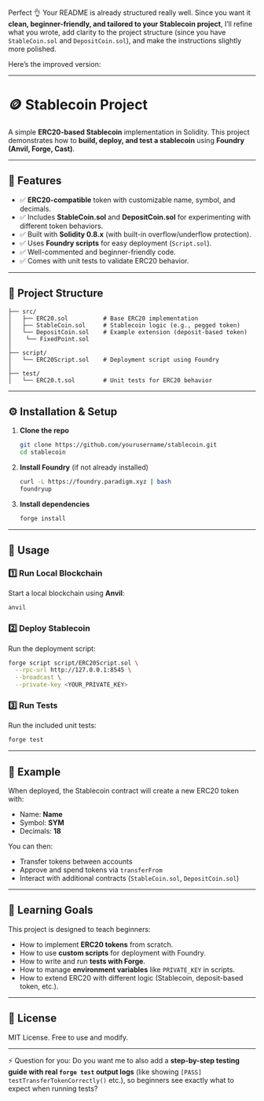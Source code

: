 Perfect 👌 Your README is already structured really well. Since you want it **clean, beginner-friendly, and tailored to your Stablecoin project**, I’ll refine what you wrote, add clarity to the project structure (since you have `StableCoin.sol` and `DepositCoin.sol`), and make the instructions slightly more polished.

Here’s the improved version:

---

# 🪙 Stablecoin Project

A simple **ERC20-based Stablecoin** implementation in Solidity.
This project demonstrates how to **build, deploy, and test a stablecoin** using **Foundry (Anvil, Forge, Cast)**.

---

## 📌 Features

* ✅ **ERC20-compatible** token with customizable name, symbol, and decimals.
* ✅ Includes **StableCoin.sol** and **DepositCoin.sol** for experimenting with different token behaviors.
* ✅ Built with **Solidity 0.8.x** (with built-in overflow/underflow protection).
* ✅ Uses **Foundry scripts** for easy deployment (`Script.sol`).
* ✅ Well-commented and beginner-friendly code.
* ✅ Comes with unit tests to validate ERC20 behavior.

---

## 📂 Project Structure

```
├── src/
│   ├── ERC20.sol          # Base ERC20 implementation
│   ├── StableCoin.sol     # Stablecoin logic (e.g., pegged token)
│   └── DepositCoin.sol    # Example extension (deposit-based token)
│    └── FixedPoint.sol
│
├── script/
│   └── ERC20Script.sol    # Deployment script using Foundry
│
├── test/
│   └── ERC20.t.sol        # Unit tests for ERC20 behavior
```

---

## ⚙️ Installation & Setup

1. **Clone the repo**

   ```bash
   git clone https://github.com/yourusername/stablecoin.git
   cd stablecoin
   ```

2. **Install Foundry** (if not already installed)

   ```bash
   curl -L https://foundry.paradigm.xyz | bash
   foundryup
   ```

3. **Install dependencies**

   ```bash
   forge install
   ```

---

## 🚀 Usage

### 1️⃣ Run Local Blockchain

Start a local blockchain using **Anvil**:

```bash
anvil
```

### 2️⃣ Deploy Stablecoin

Run the deployment script:

```bash
forge script script/ERC20Script.sol \
  --rpc-url http://127.0.0.1:8545 \
  --broadcast \
  --private-key <YOUR_PRIVATE_KEY>
```

### 3️⃣ Run Tests

Run the included unit tests:

```bash
forge test
```

---

## 🧪 Example

When deployed, the Stablecoin contract will create a new ERC20 token with:

* Name: **Name**
* Symbol: **SYM**
* Decimals: **18**

You can then:

* Transfer tokens between accounts
* Approve and spend tokens via `transferFrom`
* Interact with additional contracts (`StableCoin.sol`, `DepositCoin.sol`)

---

## 📖 Learning Goals

This project is designed to teach beginners:

* How to implement **ERC20 tokens** from scratch.
* How to use **custom scripts** for deployment with Foundry.
* How to write and run **tests with Forge**.
* How to manage **environment variables** like `PRIVATE_KEY` in scripts.
* How to extend ERC20 with different logic (Stablecoin, deposit-based token, etc.).

---

## 📜 License

MIT License. Free to use and modify.

---

⚡ Question for you:
Do you want me to also add a **step-by-step testing guide with real `forge test` output logs** (like showing `[PASS] testTransferTokenCorrectly()` etc.), so beginners see exactly what to expect when running tests?
